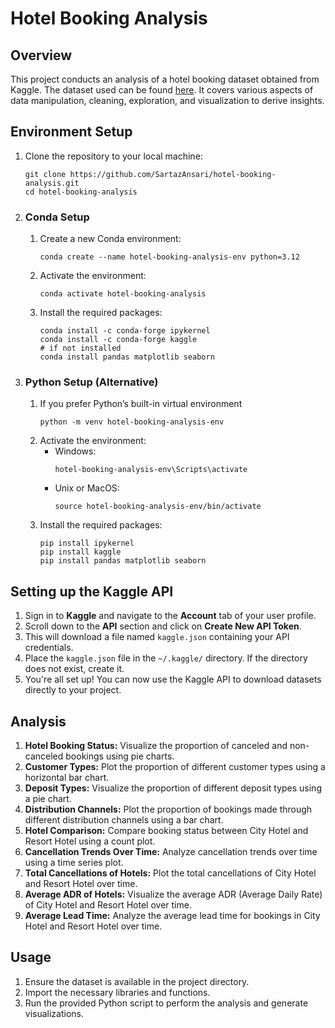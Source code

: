 # Hotel Booking Analysis

## Overview
This project conducts an analysis of a hotel booking dataset obtained from Kaggle. The dataset used can be found [here](https://www.kaggle.com/datasets/mojtaba142/hotel-booking). It covers various aspects of data manipulation, cleaning, exploration, and visualization to derive insights.

## Environment Setup

1. Clone the repository to your local machine:
   ```
   git clone https://github.com/SartazAnsari/hotel-booking-analysis.git
   cd hotel-booking-analysis
   ```

2. ### Conda Setup
    1. Create a new Conda environment:
        ```
        conda create --name hotel-booking-analysis-env python=3.12
        ```
    2. Activate the environment:
        ```
        conda activate hotel-booking-analysis
        ```
    3. Install the required packages:
        ```
        conda install -c conda-forge ipykernel
        conda install -c conda-forge kaggle
        # if not installed
        conda install pandas matplotlib seaborn 
        ```
3. ### Python Setup (Alternative)
    1. If you prefer Python’s built-in virtual environment
        ```
        python -m venv hotel-booking-analysis-env
        ```
    2. Activate the environment:
        * Windows:
            ```
            hotel-booking-analysis-env\Scripts\activate
            ```
        * Unix or MacOS:
            ```
            source hotel-booking-analysis-env/bin/activate

            ```
    3. Install the required packages:
        ```
        pip install ipykernel
        pip install kaggle
        pip install pandas matplotlib seaborn
        ```

## Setting up the Kaggle API
1. Sign in to **Kaggle** and navigate to the **Account** tab of your user profile.
2. Scroll down to the **API** section and click on **Create New API Token**. 
3. This will download a file named ```kaggle.json``` containing your API credentials.
4. Place the ```kaggle.json``` file in the ```~/.kaggle/``` directory. If the directory does not exist, create it.
5. You're all set up! You can now use the Kaggle API to download datasets directly to your project.

## Analysis
1. **Hotel Booking Status:** Visualize the proportion of canceled and non-canceled bookings using pie charts.
2. **Customer Types:** Plot the proportion of different customer types using a horizontal bar chart.
3. **Deposit Types:** Visualize the proportion of different deposit types using a pie chart.
4. **Distribution Channels:** Plot the proportion of bookings made through different distribution channels using a bar chart.
5. **Hotel Comparison:** Compare booking status between City Hotel and Resort Hotel using a count plot.
6. **Cancellation Trends Over Time:** Analyze cancellation trends over time using a time series plot.
7. **Total Cancellations of Hotels:** Plot the total cancellations of City Hotel and Resort Hotel over time.
8. **Average ADR of Hotels:** Visualize the average ADR (Average Daily Rate) of City Hotel and Resort Hotel over time.
9. **Average Lead Time:** Analyze the average lead time for bookings in City Hotel and Resort Hotel over time.

## Usage
1. Ensure the dataset is available in the project directory.
2. Import the necessary libraries and functions.
3. Run the provided Python script to perform the analysis and generate visualizations.